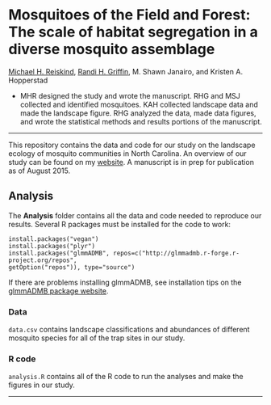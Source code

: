 # Mosquitoes of the Field and Forest: The scale of habitat segregation in a diverse mosquito assemblage

[Michael H. Reiskind](http://www.cals.ncsu.edu/entomology/reiskind), [Randi H. Griffin](http://rgriff23.github.io/), M. Shawn Janairo, and Kristen A. Hopperstad

* MHR designed the study and wrote the manuscript. RHG and MSJ collected and identified mosquitoes. KAH collected landscape data and made the landscape figure. RHG analyzed the data, made data figures, and wrote the statistical methods and results portions of the manuscript. 

___

This repository contains the data and code for our study on the landscape ecology of mosquito communities in North Carolina. An overview of our study can be found on my [website](http://rgriff23.github.io/projects/mosquitoes.html). A manuscript is in prep for publication as of August 2015.

## Analysis

The **Analysis** folder contains all the data and code needed to reproduce our results. Several R packages must be installed for the code to work:

```
install.packages("vegan")
install.packages("plyr")
install.packages("glmmADMB", repos=c("http://glmmadmb.r-forge.r-project.org/repos", 
getOption("repos")), type="source")
```

If there are problems installing glmmADMB, see installation tips on the [glmmADMB package website](http://glmmadmb.r-forge.r-project.org/).

### Data

`data.csv` contains landscape classifications and abundances of different mosquito species for all of the trap sites in our study. 

### R code

`analysis.R` contains all of the R code to run the analyses and make the figures in our study. 

--- 
